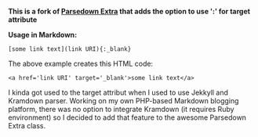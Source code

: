 **This is a fork of [Parsedown Extra](https://github.com/erusev/parsedown-extra) that adds the option to use ':' for target attribute**

__Usage in Markdown:__

`[some link text](link URI){:_blank}`

The above example creates this HTML code:

`<a href='link URI' target='_blank'>some link text</a>`

I kinda got used to the target attribut when I used to use Jekkyll and Kramdown parser. Working on my own PHP-based Markdown blogging platform, there was no option to integrate Kramdown (it requires Ruby environment) so I decided to add that feature to the awesome Parsedown Extra class.
